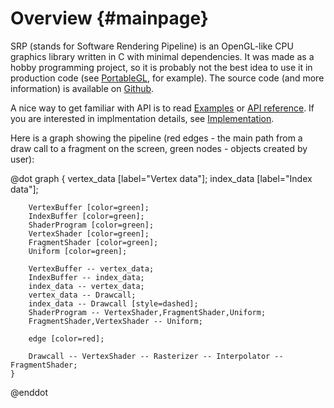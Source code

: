 Overview {#mainpage}
========

SRP (stands for Software Rendering Pipeline) is an OpenGL-like CPU graphics library written in C with minimal dependencies. It was made as a hobby programming project, so it is probably not the best idea to use it in production code (see [PortableGL](https://github.com/rswinkle/PortableGL), for example). The source code (and more information) is available on [Github](https://www.github.com/fahlerile/srp).

A nice way to get familiar with API is to read <a href="examples.html">Examples</a> or <a href="group__API__reference.html">API reference</a>. If you are interested in implmentation details, see <a href="group__Implementation.html">Implementation</a>.

Here is a graph showing the pipeline (red edges - the main path from a draw call to a fragment on the screen, green nodes - objects created by user):

@dot
    graph {
        vertex_data [label="Vertex data"];
        index_data [label="Index data"];

        VertexBuffer [color=green];
        IndexBuffer [color=green];
        ShaderProgram [color=green];
        VertexShader [color=green];
        FragmentShader [color=green];
        Uniform [color=green];

        VertexBuffer -- vertex_data;
        IndexBuffer -- index_data;
        index_data -- vertex_data;
        vertex_data -- Drawcall;
        index_data -- Drawcall [style=dashed];
        ShaderProgram -- VertexShader,FragmentShader,Uniform;
        FragmentShader,VertexShader -- Uniform;

        edge [color=red];

        Drawcall -- VertexShader -- Rasterizer -- Interpolator -- FragmentShader;
    }
@enddot


